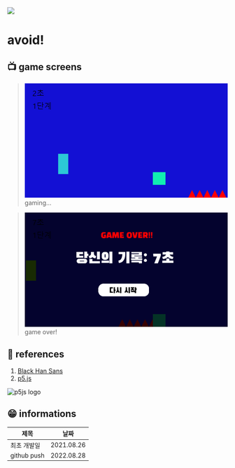 <img src="https://img.shields.io/badge/version-1.0.0-red" />

# avoid!

## 📺 game screens
> ![gaming...](imgs_for_readme/gaming.png)
> gaming...

> ![game over!](imgs_for_readme/game%20over.png)
> game over!

## 🔎 references
1. [Black Han Sans](https://fonts.googleapis.com/css2?family=Black+Han+Sans&display=swap)
2. [p5.js](https://p5js.org/)

![p5js logo](https://p5js.org/assets/img/p5js.svg)

## 😁 informations
|제목|날짜|
|------|---|
|최초 개발일|2021.08.26|
|github push|2022.08.28|